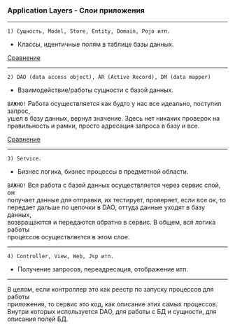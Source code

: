 ### Application Layers - Слои приложения

- - -  

`1) Сущность, Model, Store, Entity, Domain, Pojo итп.`  
- Классы, идентичные полям в таблице базы данных.  

[Сравнение](https://stackoverflow.com/questions/15540147/differentiating-between-domain-model-and-entity-with-respect-to-mvc)

- - -  

`2) DAO (data access object), AR (Active Record), DM (data mapper)`  
- Взаимодействие/работы сущности с базой данных.  

`ВАЖНО!` Работа осуществляется как будто у нас все идеально, поступил запрос,  
ушел в базу данных, вернул значение. Здесь нет никаких проверок на  
правильность и рамки, просто адресация запроса в базу и все.  

[Сравнение](https://jeka.by/post/1094/dao-vs-active-record-vs-data-mapper/)  

- - -  

`3) Service.`  
- Бизнес логика, бизнес процессы в предметной области.  

`ВАЖНО!` Вся работа с базой данных осуществляется через сервис слой, он  
получает данные для отправки, их тестирует, проверяет, если все ок, то  
передает дальше по цепочки в DAO, оттуда данные уходят в базу данных,   
возвращаются и передаются обратно в сервис. В общем, вся логика работы  
процессов осуществляется в этом слое.  

- - -  

`4) Controller, View, Web, Jsp итп.`  
- Получение запросов, переадресация, отображение итп.  

- - -  

В целом, если контроллер это как реестр по запуску процессов для работы  
приложения, то сервис это код, как описание этих самых процессов.  
Внутри которых используется DAO, для работы с БД и сущности, для  
описания полей БД.  

